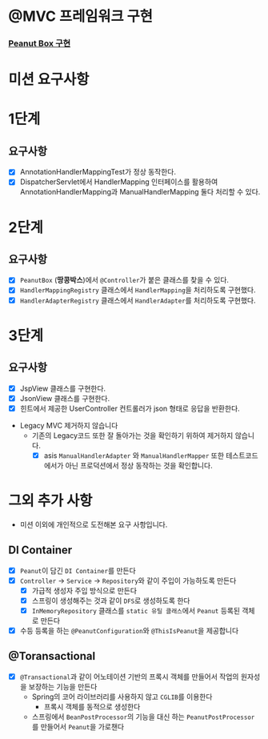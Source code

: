 # @MVC 프레임워크 구현

### [Peanut Box 구현](docs/PEANUT.md)

# 미션 요구사항

# 1단계

## 요구사항

- [x] AnnotationHandlerMappingTest가 정상 동작한다.
- [x] DispatcherServlet에서 HandlerMapping 인터페이스를 활용하여 AnnotationHandlerMapping과 ManualHandlerMapping 둘다 처리할 수 있다.

# 2단계

## 요구사항

- [x] `PeanutBox` (**땅콩박스**)에서 `@Controller`가 붙은 클래스를 찾을 수 있다.
- [x] `HandlerMappingRegistry` 클래스에서 `HandlerMapping`을 처리하도록 구현했다.
- [x] `HandlerAdapterRegistry` 클래스에서 `HandlerAdapter`를 처리하도록 구현했다.

# 3단계

## 요구사항

- [x] JspView 클래스를 구현한다.
- [x] JsonView 클래스를 구현한다.
- [x] 힌트에서 제공한 UserController 컨트롤러가 json 형태로 응답을 반환한다.
- Legacy MVC 제거하지 않습니다
  - 기존의 Legacy코드 또한 잘 돌아가는 것을 확인하기 위하여 제거하지 않습니다.
    - [x] asis `ManualHandlerAdapter` 와 `ManualHandlerMapper` 또한 테스트코드에서가 아닌 프로덕션에서 정상 동작하는 것을 확인합니다.  

# 그외 추가 사항

- 미션 이외에 개인적으로 도전해본 요구 사항입니다.

## DI Container
- [x] `Peanut`이 담긴 `DI Container`를 만든다
- [x] `Controller` -> `Service` -> `Repository`와 같이 주입이 가능하도록 만든다
  - [x] 가급적 생성자 주입 방식으로 만든다
  - [x] 스프링이 생성해주는 것과 같이 `DFS`로 생성하도록 한다
  - [x] `InMemoryRepository` 클래스를 `static 유틸 클래스`에서 `Peanut` 등록된 객체로 만든다
- [x] 수등 등록을 하는 `@PeanutConfiguration`와 `@ThisIsPeanut`을 제공합니다

## @Toransactional

- [x] `@Transactional`과 같이 어노테이션 기반의 프록시 객체를 만들어서 작업의 원자성을 보장하는 기능을 만든다
  - Spring의 코어 라이브러리를 사용하지 않고 `CGLIB`를 이용한다
    - 프록시 객체를 동적으로 생성한다
  - 스프링에서 `BeanPostProcessor`의 기능을 대신 하는 `PeanutPostProcessor`를 만들어서 `Peanut`을 가로챈다
